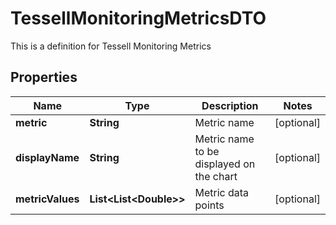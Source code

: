 

# TessellMonitoringMetricsDTO

This is a definition for Tessell Monitoring Metrics

## Properties

Name | Type | Description | Notes
------------ | ------------- | ------------- | -------------
**metric** | **String** | Metric name |  [optional]
**displayName** | **String** | Metric name to be displayed on the chart |  [optional]
**metricValues** | **List&lt;List&lt;Double&gt;&gt;** | Metric data points |  [optional]



